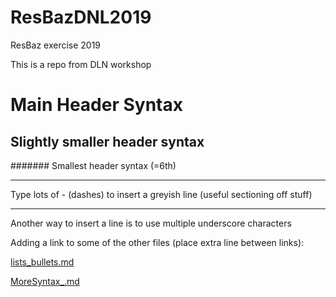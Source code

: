 # ResBazDNL2019
ResBaz exercise 2019

This is a repo from DLN workshop


# Main Header Syntax
## Slightly smaller header syntax
####### Smallest header syntax (=6th)

-------------

Type lots of - (dashes) to insert a greyish line (useful sectioning off stuff)

________________

Another way to insert a line is to use multiple underscore characters

Adding a link to some of the other files (place extra line between links):

[lists_bullets.md](link)

[MoreSyntax_.md](link)


